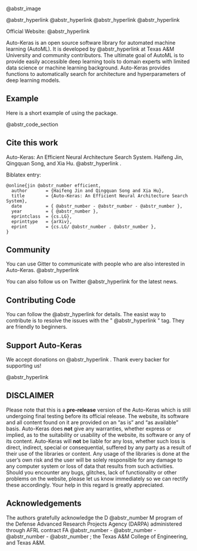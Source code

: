@abstr_image 

@abstr_hyperlink @abstr_hyperlink @abstr_hyperlink @abstr_hyperlink 

Official Website: @abstr_hyperlink 

Auto-Keras is an open source software library for automated machine learning (AutoML). It is developed by @abstr_hyperlink at Texas A&M University and community contributors. The ultimate goal of AutoML is to provide easily accessible deep learning tools to domain experts with limited data science or machine learning background. Auto-Keras provides functions to automatically search for architecture and hyperparameters of deep learning models.

## Example

Here is a short example of using the package.

@abstr_code_section 

## Cite this work

Auto-Keras: An Efficient Neural Architecture Search System. Haifeng Jin, Qingquan Song, and Xia Hu. @abstr_hyperlink .

Biblatex entry:
    
    
    @online{jin @abstr_number efficient,
      author       = {Haifeng Jin and Qingquan Song and Xia Hu},
      title        = {Auto-Keras: An Efficient Neural Architecture Search System},
      date         = { @abstr_number - @abstr_number - @abstr_number },
      year         = { @abstr_number },
      eprintclass  = {cs.LG},
      eprinttype   = {arXiv},
      eprint       = {cs.LG/ @abstr_number . @abstr_number },
    }
    

## Community

You can use Gitter to communicate with people who are also interested in Auto-Keras. @abstr_hyperlink 

You can also follow us on Twitter @abstr_hyperlink for the latest news.

## Contributing Code

You can follow the @abstr_hyperlink for details. The easist way to contribute is to resolve the issues with the " @abstr_hyperlink " tag. They are friendly to beginners.

## Support Auto-Keras

We accept donations on @abstr_hyperlink . Thank every backer for supporting us!

@abstr_hyperlink 

## DISCLAIMER

Please note that this is a **pre-release** version of the Auto-Keras which is still undergoing final testing before its official release. The website, its software and all content found on it are provided on an “as is” and “as available” basis. Auto-Keras does **not** give any warranties, whether express or implied, as to the suitability or usability of the website, its software or any of its content. Auto-Keras will **not** be liable for any loss, whether such loss is direct, indirect, special or consequential, suffered by any party as a result of their use of the libraries or content. Any usage of the libraries is done at the user’s own risk and the user will be solely responsible for any damage to any computer system or loss of data that results from such activities. Should you encounter any bugs, glitches, lack of functionality or other problems on the website, please let us know immediately so we can rectify these accordingly. Your help in this regard is greatly appreciated.

## Acknowledgements

The authors gratefully acknowledge the D @abstr_number M program of the Defense Advanced Research Projects Agency (DARPA) administered through AFRL contract FA @abstr_number - @abstr_number - @abstr_number - @abstr_number ; the Texas A&M College of Engineering, and Texas A&M. 
